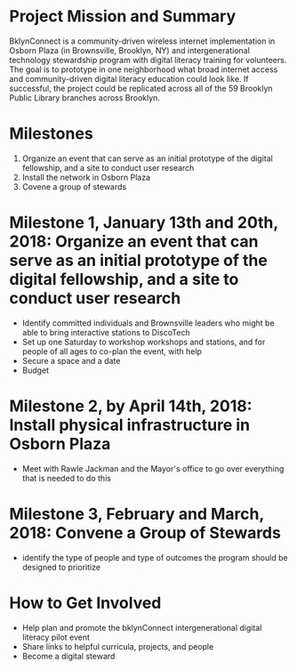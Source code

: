 # Project Mission and Summary
BklynConnect is a community-driven wireless internet implementation in Osborn Plaza (in Brownsville, Brooklyn, NY) and intergenerational technology stewardship program with digital literacy training for volunteers. The goal is to prototype in one neighborhood what broad internet access and community-driven digital literacy education could look like. If successful, the project could be replicated across all of the 59 Brooklyn Public Library branches across Brooklyn. 

# Milestones
1. Organize an event that can serve as an initial prototype of the digital fellowship, and a site to conduct user research
2. Install the network in Osborn Plaza
3. Covene a group of stewards

# Milestone 1, January 13th and 20th, 2018: Organize an event that can serve as an initial prototype of the digital fellowship, and a site to conduct user research
- Identify committed individuals and Brownsville leaders who might be able to bring interactive stations to DiscoTech
- Set up one Saturday to workshop workshops and stations, and for people of all ages to co-plan the event, with help
- Secure a space and a date
- Budget

# Milestone 2, by April 14th, 2018: Install physical infrastructure in Osborn Plaza
- Meet with Rawle Jackman and the Mayor's office to go over everything that is needed to do this

# Milestone 3, February and March, 2018: Convene a Group of Stewards
- identify the type of people and type of outcomes the program should be designed to prioritize

# How to Get Involved
- Help plan and promote the bklynConnect intergenerational digital literacy pilot event
- Share links to helpful curricula, projects, and people
- Become a digital steward